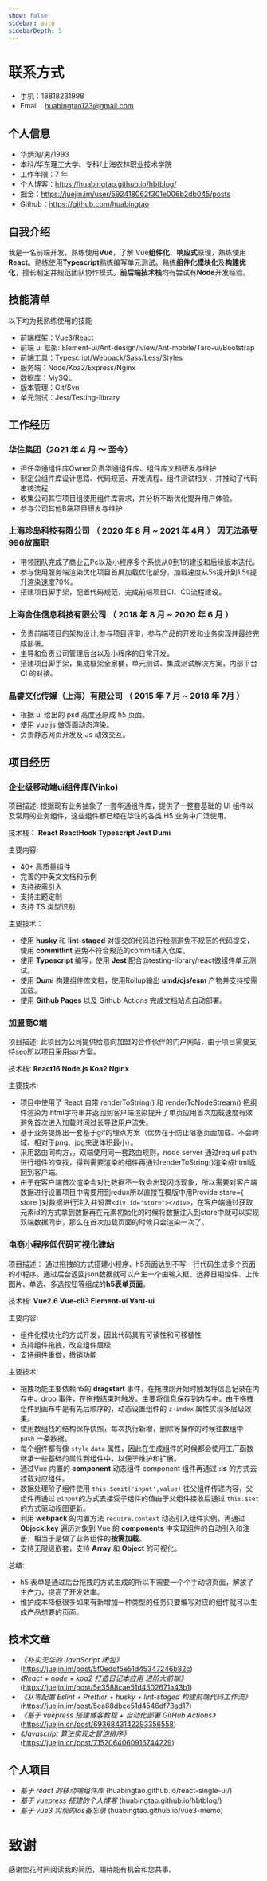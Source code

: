 ```yaml
---
show: false
sidebar: auto
sidebarDepth: 5
---
```


# 联系方式

- 手机：18818231998
- Email：huabingtao123@gmail.com

## 个人信息

- 华炳淘/男/1993
- 本科/华东理工大学、专科/上海农林职业技术学院
- 工作年限：7 年
- 个人博客：https://huabingtao.github.io/hbtblog/
- 掘金：https://juejin.im/user/592418062f301e006b2db045/posts
- Github：https://github.com/huabingtao

## 自我介绍

我是一名前端开发。熟练使用**Vue**，了解 Vue**组件化**、**响应式**原理，熟练使用**React**。熟练使用**Typescript**熟练编写单元测试。熟练**组件化模块化**及**构建优化**，擅长制定并规范团队协作模式。**前后端技术栈**均有尝试有**Node**开发经验。

## 技能清单

以下均为我熟练使用的技能

- 前端框架：Vue3/React
- 前端 ui 框架: Element-ui/Ant-design/iview/Ant-mobile/Taro-ui/Bootstrap
- 前端工具：Typescript/Webpack/Sass/Less/Styles
- 服务端：Node/Koa2/Express/Nginx
- 数据库：MySQL
- 版本管理：Git/Svn
- 单元测试：Jest/Testing-library

## 工作经历

### 华住集团（2021 年 4 月 ～ 至今）

- 担任华通组件库Owner负责华通组件库、组件库文档研发与维护
- 制定公组件库设计思路、代码规范、开发流程、组件测试相关，并推动了代码审核流程
- 收集公司其它项目组使用组件库需求，并分析不断优化提升用户体验。
- 参与公司其他B端项目研发与维护

### 上海珍岛科技有限公司 （ 2020 年 8 月 ~ 2021 年 4月 ） 因无法承受996故离职

- 带领团队完成了商业云Pc以及小程序多个系统从0到1的建设和后续版本迭代。
- 参与使用服务端渲染优化项目首屏加载优化部分，加载速度从5s提升到1.5s提升渲染速度70%。
- 搭建项目脚手架，配置代码规范，完成前端项目CI、CD流程建设。

### 上海舍住信息科技有限公司 （ 2018 年 8 月 ~ 2020 年 6 月 ）

- 负责前端项目的架构设计,参与项目评审，参与产品的开发和业务实现并最终完成部署。
- 主导和负责公司管理后台以及小程序的日常开发。
- 搭建项目脚手架，集成框架全家桶，单元测试、集成测试解决方案，内部平台 CI 的对接。

### 晶睿文化传媒（上海）有限公司 （ 2015 年 7 月 ~ 2018 年 7月 ）

- 根据 ui 给出的 psd 高度还原成 h5 页面。
- 使用 vue.js 做页面动态渲染。
- 负责静态网页开发及 Js 动效交互。

## 项目经历

### 企业级移动端ui组件库(Vinko)

项目描述:
根据现有业务抽象了一套华通组件库，提供了一整套基础的 UI 组件以及常用的业务组件，这些组件都已经在华住的各类 H5 业务中广泛使用。

技术栈：
**React ReactHook Typescript Jest Dumi**

主要内容:

- 40+ 高质量组件
- 完善的中英文文档和示例
- 支持按需引入
- 支持主题定制
- 支持 TS 类型识别

主要技术：
- 使用 **husky** 和 **lint-staged** 对提交的代码进行检测避免不规范的代码提交，使用 **commitlint** 避免不符合规范的commit进入仓库。
- 使用 **Typescript** 编写，使用 **Jest** 配合@testing-library/react做组件单元测试。
- 使用 **Dumi** 构建组件库文档，使用Rollup输出 **umd/cjs/esm** 产物并支持按需加载。
- 使用 **Github Pages** 以及 Github Actions 完成文档站点自动部署。

### 加盟商C端

项目描述:
此项目为公司提供给意向加盟的合作伙伴的门户网站，由于项目需要支持seo所以项目采用ssr方案。

技术栈:
**React16 Node.js Koa2 Nginx**

主要技术:

- 项目中使用了 React 自带 renderToString() 和 renderToNodeStream() 把组件渲染为 html字符串并返回到客户端渲染提升了单页应用首次加载速度有效避免首次进入加载时间过长导致用户流失。
- 基于业务提炼出一套基于gif的埋点方案（优势在于防止阻塞页面加载、不会跨域、相对于png、jpg来说体积最小）。
- 采用路由同构方，。双端使用同一套路由规则，node server 通过req url path 进行组件的查找，得到需要渲染的组件再通过renderToString()渲染成html返回到客户端。
- 由于在客户端首次渲染会对比数据不一致会出现闪烁现象，所以需要对客户端数据进行设置项目中需要用到redux所以直接在模版中用Provide store={ store }对数据进行注入并设置`<div id="store"></div>`，在客户端通过获取元素id的方式拿到数据再在元素初始化的时候将数据注入到store中就可以实现双端数据同步，那么在首次加载页面的时候只会渲染一次了。

### 电商小程序低代码可视化建站

项目描述：
通过拖拽的方式搭建小程序、h5页面达到不写一行代码生成多个页面的小程序。通过后台返回json数据就可以产生一个由输入框、选择日期控件、上传图片、单选、多选按钮等组成的**h5表单页面**。

技术栈:
**Vue2.6 Vue-cli3 Element-ui Vant-ui**

主要内容:
- 组件化模块化的方式开发，因此代码具有可读性和可移植性
- 支持组件拖拽，改变组件层级
- 支持组件重做，撤销功能
  
主要技术:
- 拖拽功能主要依赖h5的 **dragstart** 事件，在拖拽刚开始时触发将信息记录在内存中。drop 事件，在拖拽结束时触发。主要将信息保存到内存中。由于拖拽组件到画布中是有先后顺序的，动态设置组件的 `z-index` 属性实现多层级效果。
- 使用数组栈的结构保存快照，每次执行新增，删除等操作的时候往数组中 `push` 一条数据。
- 每个组件都有像 `style` `data` 属性，因此在生成组件的时候都会使用工厂函数继承一些基础的属性到组件中，以便于维护和扩展。
- 通过Vue 内置的 **component** 动态组件 component 组件再通过 **:is** 的方式去挂载对应组件。
- 数据处理阶子组件使用 `this.$emit('input',value)` 往父组件传递内容，父组件再通过 `@input`的方式去接受子组件的值由于父组件接收后通过 `this.$set` 的方式驱动视图更新。
- 利用 **webpack** 的内置方法 `require.context` 动态引入组件实例，再通过 **Objeck.key** 遍历对象到 Vue 的 **components** 中实现组件的自动引入和注册，相当于是做了业务组件的**按需加载**。
- 支持无限级嵌套，支持 **Array** 和 **Object** 的可视化。

总结:
- h5 表单是通过后台拖拽的方式生成的所以不需要一个个手动切页面，解放了生产力，提高了开发效率。
- 维护成本降低很多如果有新增加一种类型的任务只要编写对应的组件就可以生成产品想要的页面。


## 技术文章

- *《朴实无华的 JavaScript 闭包》*(https://juejin.im/post/5f0eddf5e51d45347246b82c)
- *《React + node + koa2 打造日记本应用 进阶大前端》*(https://juejin.im/post/5e3588cae51d4502671a43b1)
- *《从零配置 Eslint + Prettier + husky + lint-staged 构建前端代码工作流》* (https://juejin.im/post/5ea68dbce51d4546df73ad17)
- *《基于 vuepress 搭建博客教程 + 自动化部署 GitHub Actions》* (https://juejin.cn/post/6936843142293356558)
- *《Javascript 算法实现之冒泡排序》* (https://juejin.cn/post/7152064060916744229)

## 个人项目
- *基于 react 的移动端组件库* (huabingtao.github.io/react-single-ui/)
- *基于 vuepress 搭建的个人博客* (huabingtao.github.io/hbtblog/)
- *基于 vue3 实现的ios备忘录* (huabingtao.github.io/vue3-memo)


# 致谢

感谢您花时间阅读我的简历，期待能有机会和您共事。
